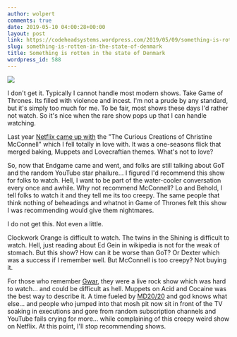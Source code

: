 ```yaml
---
author: wolpert
comments: true
date: 2019-05-10 04:00:28+00:00
layout: post
link: https://codeheadsystems.wordpress.com/2019/05/09/something-is-rotten-in-the-state-of-denmark/
slug: something-is-rotten-in-the-state-of-denmark
title: Something is rotten in the state of Denmark
wordpress_id: 588
---
```





![](https://codeheadsystems.files.wordpress.com/2019/05/christine2.jpg)







I don't get it. Typically I cannot handle most modern shows. Take Game of Thrones. Its filled with violence and incest. I'm not a prude by any standard, but it's simply too much for me. To be fair, most shows these days I'd rather not watch. So it's nice when the rare show pops up that I can handle watching.







Last year [Netflix came up with](https://www.netflix.com/title/80201868) the "The Curious Creations of Christine McConnell" which I fell totally in love with. It was a one-seasons flick that merged baking, Muppets and Lovecraftian themes. What's not to love?







So, now that Endgame came and went, and folks are still talking about GoT and the random YouTube star phailure... I figured I'd recommend this show for folks to watch. Hell, I want to be part of the water-cooler conversation every once and awhile. Why not recommend McConnell? Lo and Behold, I tell folks to watch it and they tell me its too creepy. The same people that think nothing of beheadings and whatnot in Game of Thrones felt this show I was recommending would give them nightmares.







I do not get this. Not even a little.







Clockwork Orange is difficult to watch. The twins in the Shining is difficult to watch. Hell, just reading about Ed Gein in wikipedia is not for the weak of stomach. But this show? How can it be worse than GoT? Or Dexter which was a success if I remember well.  But McConnell is too creepy? Not buying it.







For those who remember [Gwar](https://goodtimes.sc/santa-cruz-arts-entertainment/preview-gwar-returns-catalyst/), they were a live rock show which was hard to watch... and could be difficult as hell. Muppets on Acid and Cocaine was the best way to describe it.  A time fueled by [MD20/20](https://www.md2020wine.com/) and god knows what else... and people who jumped into that mosh pit now sit in front of the TV soaking in executions and gore from random subscription channels and YouTube fails crying for more... while complaining of this creepy weird show on Netflix. At this point, I'll stop recommending shows.



